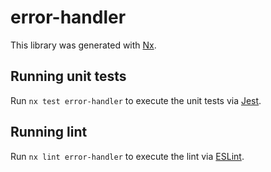 # error-handler

This library was generated with [Nx](https://nx.dev).

## Running unit tests

Run `nx test error-handler` to execute the unit tests via [Jest](https://jestjs.io).

## Running lint

Run `nx lint error-handler` to execute the lint via [ESLint](https://eslint.org/).
